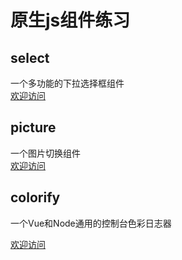 # 原生js组件练习

## select

一个多功能的下拉选择框组件  
[欢迎访问](https://github.com/WanderHuang/js-components/tree/master/select/readme.md)

## picture

一个图片切换组件  
[欢迎访问](https://github.com/WanderHuang/js-components/tree/master/picture/readme.md)

## colorify

一个Vue和Node通用的控制台色彩日志器

[欢迎访问](https://github.com/WanderHuang/js-components/tree/master/colorify/readme.md)
